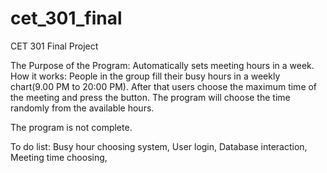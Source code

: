 # cet_301_final

CET 301 Final Project

The Purpose of the Program: Automatically sets meeting hours in a week.
How it works: People in the group fill their busy hours in a weekly chart(9.00 PM to 20:00 PM). After that users choose the maximum time of the meeting and press the button. The program will choose the time randomly from the available hours. 

The program is not complete. 

To do list: 
Busy hour choosing system,
User login, 
Database interaction,
Meeting time choosing,
